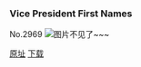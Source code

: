 ### Vice President First Names
No.2969
![图片不见了~~~](https://imgs.xkcd.com/comics/vice_president_first_names.png)

[原址](https://xkcd.com//2969) [下载](https://imgs.xkcd.com/comics/vice_president_first_names.png)


